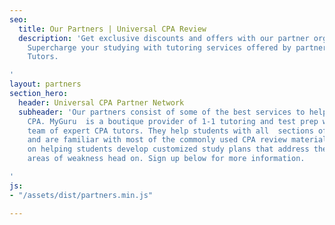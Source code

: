 ```yaml
---
seo:
  title: Our Partners | Universal CPA Review
  description: 'Get exclusive discounts and offers with our partner organizations.
    Supercharge your studying with tutoring services offered by partners like Parliament
    Tutors.

'
layout: partners
section_hero:
  header: Universal CPA Partner Network
  subheader: 'Our partners consist of some of the best services to help you pass the
    CPA. MyGuru  is a boutique provider of 1-1 tutoring and test prep with an experienced
    team of expert CPA tutors. They help students with all  sections of the CPA  exam
    and are familiar with most of the commonly used CPA review materials. They focus
    on helping students develop customized study plans that address their relative
    areas of weakness head on. Sign up below for more information.

'
js:
- "/assets/dist/partners.min.js"

---
```

